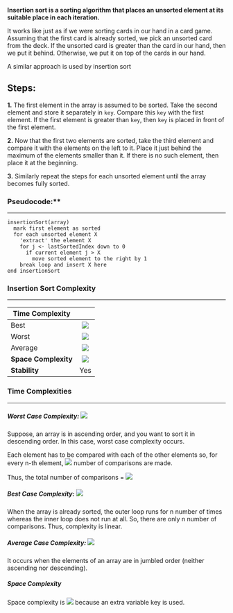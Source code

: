 **Insertion sort is a sorting algorithm that places an unsorted element at its suitable place in each iteration.**

It works like just as if we were sorting cards in our hand in a card game. Assuming that the first card is already sorted, we pick an unsorted card from the deck. If the unsorted card is greater than the card in our hand, then we put it behind. Otherwise, we put it on top of the cards in our hand.

A similar approach is used by insertion sort

**Steps**:
---
**1.** The first element in the array is assumed to be sorted. Take the second element and store it separately in `key`. Compare this `key` with the first element. If the first element is greater than `key`, then `key` is placed in front of the first element.

**2.** Now that the first two elements are sorted, take the third element and compare it with the elements on the left to it. Place it just behind the maximum of the elements smaller than it. If there is no such element, then place it at the beginning.

**3.** Similarly repeat the steps for each unsorted element until the array becomes fully sorted.



### Pseudocode:**
---
```
insertionSort(array)
  mark first element as sorted
  for each unsorted element X
    'extract' the element X
    for j <- lastSortedIndex down to 0
      if current element j > X
        move sorted element to the right by 1
    break loop and insert X here
end insertionSort
```
### Insertion Sort Complexity
---
| **Time Complexity**  |                                                                                                           |
| -------------------- | :-------------------------------------------------------------------------------------------------------: |
| Best                 |  <img src="https://render.githubusercontent.com/render/math?math=\O(\n)" style="background-color:white">  |
| Worst                | <img src="https://render.githubusercontent.com/render/math?math=\O(\n^2)" style="background-color:white"> |
| Average              | <img src="https://render.githubusercontent.com/render/math?math=\O(\n^2)" style="background-color:white"> |
| **Space Complexity** |  <img src="https://render.githubusercontent.com/render/math?math=\O(1)" style="background-color:white">   |
| **Stability**        |                                                    Yes                                                    |

### Time Complexities
---
##### Worst Case Complexity: <img src="https://render.githubusercontent.com/render/math?math=\O(\n^2)" style="background-color:white">
Suppose, an array is in ascending order, and you want to sort it in descending order. In this case, worst case complexity occurs.

Each element has to be compared with each of the other elements so, for every n-th element, <img src="https://render.githubusercontent.com/render/math?math=n-1" style="background-color:white"> number of comparisons are made.

Thus, the total number of comparisons = <img src="https://render.githubusercontent.com/render/math?math=n*(n-1)\hspace{2mm}~\hspace{2mm}n^2" style="background-color:white">
##### Best Case Complexity: <img src="https://render.githubusercontent.com/render/math?math=\O(\n)" style="background-color:white">
When the array is already sorted, the outer loop runs for n number of times whereas the inner loop does not run at all. So, there are only n number of comparisons. Thus, complexity is linear.

##### Average Case Complexity: <img src="https://render.githubusercontent.com/render/math?math=\O(\n^2)" style="background-color:white">
It occurs when the elements of an array are in jumbled order (neither ascending nor descending).
##### Space Complexity

Space complexity is <img src="https://render.githubusercontent.com/render/math?math=\O(1)" style="background-color:white"> because an extra variable key is used.